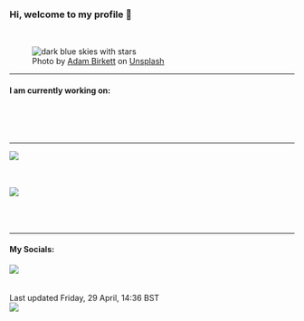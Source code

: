 <h3>Hi, welcome to my profile 👋</h3>

<br />
<figure>
  <img
    src="https://images.unsplash.com/photo-1487111094912-921182c44b79?crop=entropy&cs=tinysrgb&fit=max&fm=jpg&ixid=MnwyNzQ3MDB8MHwxfHJhbmRvbXx8fHx8fHx8fDE2NTEyMzUzNTg&ixlib=rb-1.2.1&q=80&w=1080&auto=format"
    alt="dark blue skies with stars" 
  />
  <figcaption>Photo by <a
    href="https://unsplash.com/@abrkett?utm_source=Profile%20readme&utm_medium=referral">Adam Birkett</a> on <a
    href="https://unsplash.com/?utm_source=Profile%20readme&utm_medium=referral">Unsplash</a></figcaption>
</figure>


<hr />
<h4>I am currently working on:</h4>
<a href=""></a>

<br /><br /><br />

<hr />
<img
  src="https://github-readme-stats.vercel.app/api?username=shanelucy&show_icons=true&theme=calm"
/>
<br /><br /><br />

<img 
  src="https://github-readme-stats.vercel.app/api/top-langs/?username=shanelucy&theme=calm"
/>
<br /><br /><br /><br />
<hr />
<h4>My Socials:</h4>
<a href="https://uk.linkedin.com/in/shane-lucy-4735b616a">
  <img
    src="https://img.shields.io/badge/linkedin%20-%230077B5.svg?&style=for-the-badge&logo=linkedin&logoColor=white"
  />
</a>
<br /><br /><br />
Last updated Friday, 29 April, 14:36 BST
<br />
<img
  src="https://github.com/ShaneLucy/ShaneLucy/workflows/README%20build/badge.svg"
/>

